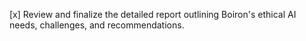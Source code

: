 [x] Review and finalize the detailed report outlining Boiron's ethical AI needs, challenges, and recommendations.